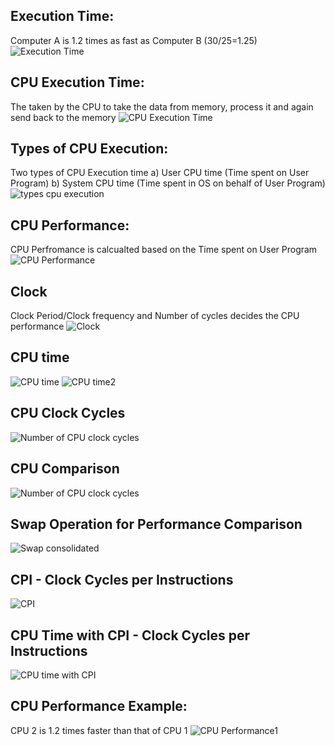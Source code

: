 ## Execution Time:
Computer A is 1.2 times as fast as Computer B (30/25=1.25)
![Execution Time](https://github.com/eceelango/RISC-V_HDP/assets/65966247/388ee791-d7c9-4eeb-9e2b-bf70375e7fb4)
## CPU Execution Time:
The taken by the CPU to take the data from memory, process it and again send back to the memory
![CPU Execution Time](https://github.com/eceelango/RISC-V_HDP/assets/65966247/cfafc3d5-0643-4fc5-85d9-6acc9b2cc17a)
## Types of CPU Execution:
Two types of CPU Execution time a) User CPU time (Time spent on User Program) b) System CPU time (Time spent in OS on behalf of User Program)
![types cpu execution](https://github.com/eceelango/RISC-V_HDP/assets/65966247/fea32ea2-e750-47d9-ace9-a3929db99448)
## CPU Performance:
CPU Perfromance is calcualted based on the Time spent on User Program
![CPU Performance](https://github.com/eceelango/RISC-V_HDP/assets/65966247/a3c3cf14-a482-40cc-90c8-bf7609df9ce1)
## Clock 
Clock Period/Clock frequency and Number of cycles decides the CPU performance
![Clock](https://github.com/eceelango/RISC-V_HDP/assets/65966247/55cbb832-f747-484e-aa4a-6b6567f24048)
## CPU time
![CPU time](https://github.com/eceelango/RISC-V_HDP/assets/65966247/19c0f57f-9cb6-48bf-b376-88a014bd63f1)
![CPU time2](https://github.com/eceelango/RISC-V_HDP/assets/65966247/59526793-ee42-4ba3-a925-6a0e17f835c6)
## CPU Clock Cycles
![Number of CPU clock cycles](https://github.com/eceelango/RISC-V_HDP/assets/65966247/3a52d87c-e57f-4609-a110-86cd24ec9b3f)
## CPU Comparison
![Number of CPU clock cycles](https://github.com/eceelango/RISC-V_HDP/assets/65966247/b90acfef-b6c0-4973-a7d8-874128e95f2b)
## Swap Operation for Performance Comparison
![Swap consolidated](https://github.com/eceelango/RISC-V_HDP/assets/65966247/3aee5264-33ef-4836-a32c-c48e26c54c57)
## CPI - Clock Cycles per Instructions
![CPI](https://github.com/eceelango/RISC-V_HDP/assets/65966247/1bfe630f-9f0a-4025-99c9-0a71d8001b95)
## CPU Time with CPI - Clock Cycles per Instructions
![CPU time  with CPI](https://github.com/eceelango/RISC-V_HDP/assets/65966247/f692aae1-5f5c-47b8-861f-21dece15396f)
## CPU Performance Example:
CPU 2 is 1.2 times faster than that of CPU 1
![CPU Performance1](https://github.com/eceelango/RISC-V_HDP/assets/65966247/89c6bc1c-54ea-4135-b2bf-39206b421b1e)

